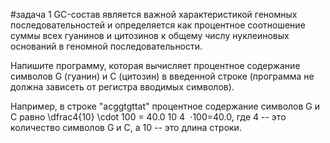 #задача 1
GC-состав является важной характеристикой геномных последовательностей и определяется как процентное соотношение суммы всех гуанинов и цитозинов к общему числу нуклеиновых оснований в геномной последовательности.

Напишите программу, которая вычисляет процентное содержание символов G (гуанин) и C (цитозин) в введенной строке (программа не должна зависеть от регистра вводимых символов).

Например, в строке "acggtgttat" процентное содержание символов G и C равно \dfrac4{10} \cdot 100 = 40.0 
10
4
​
 ⋅100=40.0, где 4 -- это количество символов G и C,  а 10 -- это длина строки.